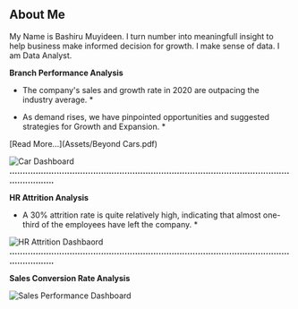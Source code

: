## About Me
My Name is Bashiru Muyideen. I turn number into meaningfull insight to help business make informed decision for growth. I make sense of data. I am Data Analyst.

**Branch Performance Analysis**

* The company's sales and growth rate in 2020 are outpacing the industry average. *

* As demand rises, we have pinpointed opportunities and suggested strategies for Growth and Expansion. *

[Read More...](Assets/Beyond Cars.pdf)

![Car Dashboard](https://github.com/user-attachments/assets/1fdfda92-ae22-4140-ab0c-608f1cd418ef)
**............................................................................................................................**

**HR Attrition Analysis**

* A 30% attrition rate is quite relatively high, indicating that almost one-third of the employees have left the company. *

![HR Attrition Dashbaord](https://github.com/user-attachments/assets/36eb4d45-19f1-44d0-be0d-b2563c1e495e)
**............................................................................................................................**


**Sales Conversion Rate Analysis**


![Sales Performance Dashboard](https://github.com/user-attachments/assets/b3ab9ac6-4cbb-4164-8d6e-6e5209a48571)
